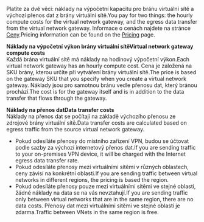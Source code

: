 <span data-ttu-id="f0c15-101">Platíte za dvě věci: náklady na výpočetní kapacitu pro bránu virtuální sítě a výchozí přenos dat z brány virtuální sítě.</span><span class="sxs-lookup"><span data-stu-id="f0c15-101">You pay for two things: the hourly compute costs for the virtual network gateway, and the egress data transfer from the virtual network gateway.</span></span> <span data-ttu-id="f0c15-102">Informace o cenách najdete na stránce [Ceny](https://azure.microsoft.com/pricing/details/vpn-gateway).</span><span class="sxs-lookup"><span data-stu-id="f0c15-102">Pricing information can be found on the [Pricing](https://azure.microsoft.com/pricing/details/vpn-gateway) page.</span></span>

<span data-ttu-id="f0c15-103">**Náklady na výpočetní výkon brány virtuální sítě**</span><span class="sxs-lookup"><span data-stu-id="f0c15-103">**Virtual network gateway compute costs**</span></span><br><span data-ttu-id="f0c15-104">Každá brána virtuální sítě má náklady na hodinový výpočetní výkon.</span><span class="sxs-lookup"><span data-stu-id="f0c15-104">Each virtual network gateway has an hourly compute cost.</span></span> <span data-ttu-id="f0c15-105">Cena je založená na SKU brány, kterou určíte při vytváření brány virtuální sítě.</span><span class="sxs-lookup"><span data-stu-id="f0c15-105">The price is based on the gateway SKU that you specify when you create a virtual network gateway.</span></span> <span data-ttu-id="f0c15-106">Náklady jsou pro samotnou bránu vedle přenosu dat, který bránou prochází.</span><span class="sxs-lookup"><span data-stu-id="f0c15-106">The cost is for the gateway itself and is in addition to the data transfer that flows through the gateway.</span></span>

<span data-ttu-id="f0c15-107">**Náklady na přenos dat**</span><span class="sxs-lookup"><span data-stu-id="f0c15-107">**Data transfer costs**</span></span><br><span data-ttu-id="f0c15-108">Náklady na přenos dat se počítají na základě výchozího přenosu ze zdrojové brány virtuální sítě.</span><span class="sxs-lookup"><span data-stu-id="f0c15-108">Data transfer costs are calculated based on egress traffic from the source virtual network gateway.</span></span>

* <span data-ttu-id="f0c15-109">Pokud odesíláte přenosy do místního zařízení VPN, budou se účtovat podle sazby za výchozí internetový přenos dat.</span><span class="sxs-lookup"><span data-stu-id="f0c15-109">If you are sending traffic to your on-premises VPN device, it will be charged with the Internet egress data transfer rate.</span></span>
* <span data-ttu-id="f0c15-110">Pokud odesíláte přenosy mezi virtuálními sítěmi v různých oblastech, ceny závisí na konkrétní oblasti.</span><span class="sxs-lookup"><span data-stu-id="f0c15-110">If you are sending traffic between virtual networks in different regions, the pricing is based the region.</span></span>
* <span data-ttu-id="f0c15-111">Pokud odesíláte přenosy pouze mezi virtuálními sítěmi ve stejné oblasti, žádné náklady na data se na vás nevztahují.</span><span class="sxs-lookup"><span data-stu-id="f0c15-111">If you are sending traffic only between virtual networks that are in the same region, there are no data costs.</span></span> <span data-ttu-id="f0c15-112">Přenosy dat mezi virtuálními sítěmi ve stejné oblasti je zdarma.</span><span class="sxs-lookup"><span data-stu-id="f0c15-112">Traffic between VNets in the same region is free.</span></span>

